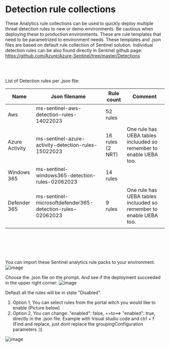 <h1>Detection rule collections</h1>

These Analytics rule collections can be used to quickly deploy multiple threat detection rules to new or demo environments. Be cautious when deploying these to production environments. These are rule templates that need to be parametrized to environment needs. These templates and .json files are based on default rule collection of Sentinel solution. Individual detection rules can be also found directly in Sentinel github page: https://github.com/Azure/Azure-Sentinel/tree/master/Detections 

<br/><br/>

List of Detection rules per .json file:

<table>
   <thead>
      <tr>
         <th>Name</th>
         <th>Json filename</th>
	 <th>Rule count</th>
	 <th>Comment</th>
      </tr>
   </thead>
   <tbody>
      <tr>
         <td>Aws</td>
         <td>ms-sentinel-aws-detection-rules-14022023</td>
	 <td>52 rules</td>
	 <td></td>
      </tr>
      <tr>
         <td>Azure Activity</td>
         <td>ms-sentinel-azure-activity-detection-rules-15022023</td>
	 <td>16 rules (2 NRT)</td>
	 <td>One rule has UEBA tables incluuded so remember to enable UEBA too.</td>
      </tr>
	   <tr>
         <td>Windows 365</td>
         <td>ms-sentinel-windows365-detection-rules-02062023</td>
	 <td>14 rules</td>
	 <td></td>
      </tr>
      <tr>
         <td>Defender 365</td>
         <td>ms-sentinel-microsoftdefender365-detection-rules-02062023</td>
	 <td>9 rules</td>
	 <td>One rule has UEBA tables incluuded so remember to enable UEBA too.</td>
      <tr>
         <td></td>
         <td></td>
	 <td></td>
	 <td></td>
      </tr>      
   </tbody>
</table>

<br/><br/>
<br/><br/>

You can import these Sentinel analytics rule packs to your environment.
![image](https://user-images.githubusercontent.com/81473026/218717311-8462ebcf-79aa-4806-8f8a-cb668e5d7366.png)

Choose the .json file on the prompt. And see if the deployment succeeded in the upper right corner:
![image](https://user-images.githubusercontent.com/81473026/218717424-b5f19737-9727-4062-80b7-5a635dfb47de.png)

Default all the rules will be in state "Disabled".
<ol>
    <li>Option 1, You can select rules from the portal witch you would like to enable (Picture below)</li>
    <li>Option 2, You can change: "enabled": false, ==to==> "enabled": true, directly in the .json file. Example with Visual studio code and ctrl + f (Find and replace, just dont replace the groupingConfiguration parameters :))</li>
</ol>
	
![image](https://user-images.githubusercontent.com/81473026/218717484-b42845c0-ea28-4508-8ac3-2d27435272d6.png)

